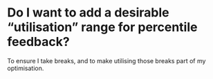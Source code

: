 # Do I want to add a desirable “utilisation” range for percentile feedback?
To ensure I take breaks, and to make utilising those breaks part of my optimisation.

<!-- #p1 -->

<!-- {BearID:91DAD1F7-C16E-41F6-B7F6-C087CCEA89D7-5010-000013A64C29519C} -->
